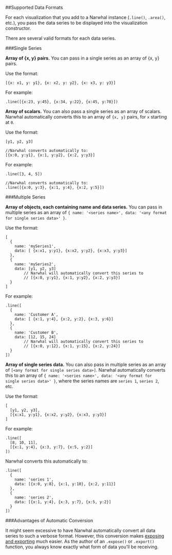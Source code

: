 ##Supported Data Formats

For each visualization that you add to a Narwhal instance (`.line()`, `.area()`, etc.), you pass the data series to be displayed into the visualization constructor. 

There are several valid formats for each data series.

###Single Series

**Array of {x, y} pairs.** You can pass in a single series as an array of {x, y} pairs. 

Use the format:

	[{x: x1, y: y1}, {x: x2, y: y2}, {x: x3, y: y3}]

For example:

	.line([{x:23, y:45}, {x:34, y:22}, {x:45, y:78}])

**Array of scalars.** You can also pass a single series as an array of scalars. Narwhal automatically converts this to an array of `{x, y}` pairs, for `x` starting at `0`.

Use the format: 

	[y1, y2, y3]
	
	//Narwhal converts automatically to:
	[{x:0, y:y1}, {x:1, y:y2}, {x:2, y:y3}]

For example:

	.line([3, 4, 5])

	//Narwhal converts automatically to:
	.line([{x:0, y:3}, {x:1, y:4}, {x:2, y:5}])


###Multiple Series

**Array of objects, each containing name and data series.** You can pass in multiple series as an array of `{ name: '<series name>', data: '<any format for single series data>' }`.

Use the format: 

	[
	  {
	    name: 'mySeries1',
	    data: [ {x:x1, y:y1}, {x:x2, y:y2}, {x:x3, y:y3}]
	  },
	  {
	    name: 'mySeries2',
	    data: [y1, y2, y3]
	    	// Narwhal will automatically convert this series to
	    	// [{x:0, y:y1}, {x:1, y:y2}, {x:2, y:y3}]
	  }
	]

For example:

	.line([
	  {
	    name: 'Customer A',
	    data: [ {x:1, y:4}, {x:2, y:2}, {x:3, y:6}]
	  },
	  {
	    name: 'Customer B',
	    data: [12, 15, 24]
	    	// Narwhal will automatically convert this series to
	    	// [{x:0, y:12}, {x:1, y:15}, {x:2, y:24}]
	  }
	])

**Array of single series data.** You can also pass in multiple series as an array of `[<any format for single series data>]`. Narwhal automatically converts this to an array of `{ name: '<series name>', data: '<any format for single series data>' }`, where the series names are `series 1`, `series 2`, etc.

Use the format:

	[
	  [y1, y2, y3],
	  [{x:x1, y:y1}, {x:x2, y:y2}, {x:x3, y:y3}]
	]

For example:

	.line([
	  [8, 10, 11],
	  [{x:1, y:4}, {x:3, y:7}, {x:5, y:2}]
	])

Narwhal converts this automatically to:

	.line([
	  {
	    name: 'series 1',
	    data: [{x:0, y:8}, {x:1, y:10}, {x:2, y:11}]
	  },
	  {
	    name: 'series 2',
	    data: [{x:1, y:4}, {x:3, y:7}, {x:5, y:2}]
	  }
	])

###Advantages of Automatic Conversion

It might seem excessive to have Narwhal automatically convert all data series to such a verbose format. However, this conversion makes [exposing and exporting](#narwhal) much easier. As the author of an `.expose()` or `.export()` function, you always know exactly what form of data you'll be receiving. 

